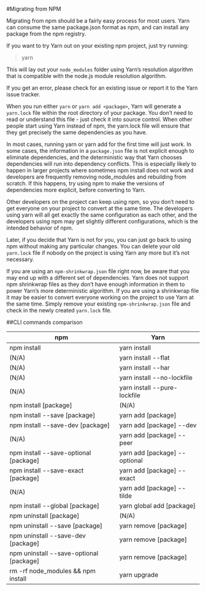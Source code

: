 #Migrating from NPM



Migrating from npm should be a fairly easy process for most users. Yarn can consume the same package.json format as npm, and can install any package from the npm registry.

If you want to try Yarn out on your existing npm project, just try running:

> yarn

This will lay out your `node_modules` folder using Yarn’s resolution algorithm that is compatible with the node.js module resolution algorithm.

If you get an error, please check for an existing issue or report it to the Yarn issue tracker.

When you run either `yarn` or `yarn add <package>`, Yarn will generate a `yarn.lock` file within the root directory of your package. You don’t need to read or understand this file - just check it into source control. When other people start using Yarn instead of npm, the yarn.lock file will ensure that they get precisely the same dependencies as you have.

In most cases, running yarn or yarn add for the first time will just work. In some cases, the information in a `package.json` file is not explicit enough to eliminate dependencies, and the deterministic way that Yarn chooses dependencies will run into dependency conflicts. This is especially likely to happen in larger projects where sometimes npm install does not work and developers are frequently removing node_modules and rebuilding from scratch. If this happens, try using npm to make the versions of dependencies more explicit, before converting to Yarn.

Other developers on the project can keep using npm, so you don’t need to get everyone on your project to convert at the same time. The developers using yarn will all get exactly the same configuration as each other, and the developers using npm may get slightly different configurations, which is the intended behavior of npm.

Later, if you decide that Yarn is not for you, you can just go back to using npm without making any particular changes. You can delete your old `yarn.lock` file if nobody on the project is using Yarn any more but it’s not necessary.

If you are using an `npm-shrinkwrap.json` file right now, be aware that you may end up with a different set of dependencies. Yarn does not support npm shrinkwrap files as they don’t have enough information in them to power Yarn’s more deterministic algorithm. If you are using a shrinkwrap file it may be easier to convert everyone working on the project to use Yarn at the same time. Simply remove your existing `npm-shrinkwrap.json` file and check in the newly created `yarn.lock` file.

##CLI commands comparison

| npm | Yarn |
|-----|------|
| npm install | yarn install |
| (N/A) |	yarn install --flat |
| (N/A) |	yarn install --har |
| (N/A) |	yarn install --no-lockfile |
| (N/A) |	yarn install --pure-lockfile |
| npm install [package] |	(N/A) |
| npm install --save [package] |	yarn add [package] |
| npm install --save-dev [package] |	yarn add [package] --dev |
|(N/A) |	yarn add [package] --peer |
| npm install --save-optional [package] |	yarn add [package] --optional |
| npm install --save-exact [package] |	yarn add [package] --exact |
| (N/A) |	yarn add [package] --tilde |
| npm install --global [package] | 	yarn global add [package] |
| npm uninstall [package] |	(N/A) |
| npm uninstall --save [package] |	yarn remove [package] |
| npm uninstall --save-dev [package] |	yarn remove [package] |
| npm uninstall --save-optional [package] | 	yarn remove [package] |
| rm -rf node_modules && npm install |	yarn upgrade |